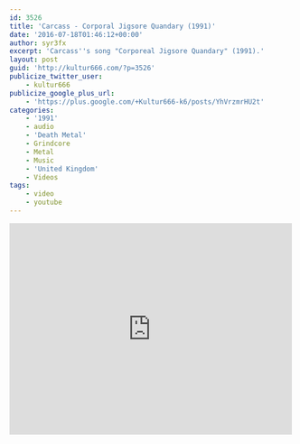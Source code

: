 ```yaml
---
id: 3526
title: 'Carcass - Corporal Jigsore Quandary (1991)'
date: '2016-07-18T01:46:12+00:00'
author: syr3fx
excerpt: 'Carcass''s song "Corporeal Jigsore Quandary" (1991).'
layout: post
guid: 'http://kultur666.com/?p=3526'
publicize_twitter_user:
    - kultur666
publicize_google_plus_url:
    - 'https://plus.google.com/+Kultur666-k6/posts/YhVrzmrHU2t'
categories:
    - '1991'
    - audio
    - 'Death Metal'
    - Grindcore
    - Metal
    - Music
    - 'United Kingdom'
    - Videos
tags:
    - video
    - youtube
---
```


<iframe allow="accelerometer; autoplay; clipboard-write; encrypted-media; gyroscope; picture-in-picture; web-share" allowfullscreen="" frameborder="0" height="375" loading="lazy" src="https://www.youtube.com/embed/F5nGo7yUtlE?feature=oembed" title="Carcass - Corporal Jigsore Quandary (Official Video)" width="500"></iframe>